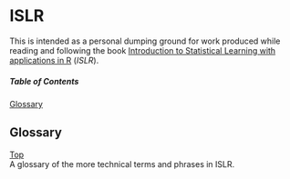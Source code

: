 # ISLR
This is intended as a personal dumping ground for work produced while reading and following the book [Introduction to Statistical Learning with applications in R](http://statlearning.com) (*ISLR*).

##### Table of Contents
[Glossary](#glossary)

Glossary
--------
[Top](#islr)  
A glossary of the more technical terms and phrases in ISLR.